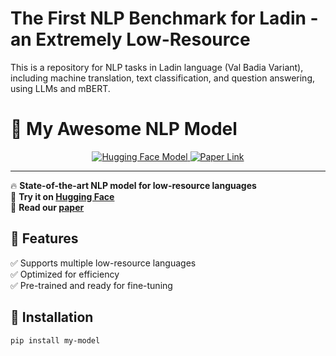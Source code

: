 # The First NLP Benchmark for Ladin - an Extremely Low-Resource
This is a repository for NLP tasks in Ladin language (Val Badia Variant), including machine translation, text classification, and question answering, using LLMs and mBERT.
# 🚀 My Awesome NLP Model

<div align="center">
  <a href="https://huggingface.co/my-model">
    <img src="https://img.shields.io/badge/HuggingFace-Model-yellow" alt="Hugging Face Model">
  </a>
  <a href="https://arxiv.org/abs/XXXX.XXXXX">
    <img src="https://img.shields.io/badge/Paper-arXiv-red" alt="Paper Link">
  </a>
</div>

---

🔥 **State-of-the-art NLP model for low-resource languages**  
🔗 **Try it on [Hugging Face](https://huggingface.co/my-model)**  
📄 **Read our [paper](https://arxiv.org/abs/XXXX.XXXXX)**  

## 📌 Features
✅ Supports multiple low-resource languages  
✅ Optimized for efficiency  
✅ Pre-trained and ready for fine-tuning  

## 🚀 Installation
```bash
pip install my-model

